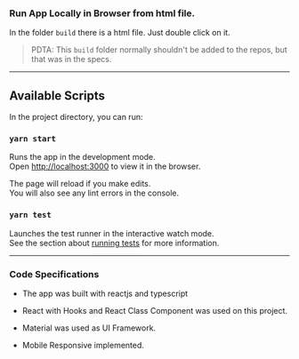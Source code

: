 ### Run App Locally in Browser from html file.

In the folder `build` there is a html file. Just double click on it.

>PDTA: This `build` folder normally shouldn't be added to the repos, but that was in the specs.
___

## Available Scripts

In the project directory, you can run:

### `yarn start`

Runs the app in the development mode.<br />
Open [http://localhost:3000](http://localhost:3000) to view it in the browser.

The page will reload if you make edits.<br />
You will also see any lint errors in the console.

### `yarn test`

Launches the test runner in the interactive watch mode.<br />
See the section about [running tests](https://facebook.github.io/create-react-app/docs/running-tests) for more information.

____

### Code Specifications

- The app was built with reactjs and typescript

- React with Hooks and React Class Component was used on this project.

- Material was used as UI Framework. 

- Mobile Responsive implemented.